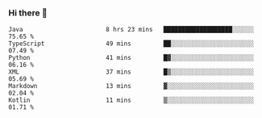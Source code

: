 ### Hi there 👋

<!--START_SECTION:waka-->

```text
Java                       8 hrs 23 mins   ███████████████████░░░░░░   75.65 %
TypeScript                 49 mins         ██░░░░░░░░░░░░░░░░░░░░░░░   07.49 %
Python                     41 mins         █▓░░░░░░░░░░░░░░░░░░░░░░░   06.16 %
XML                        37 mins         █▒░░░░░░░░░░░░░░░░░░░░░░░   05.69 %
Markdown                   13 mins         ▓░░░░░░░░░░░░░░░░░░░░░░░░   02.04 %
Kotlin                     11 mins         ▒░░░░░░░░░░░░░░░░░░░░░░░░   01.71 %
```

<!--END_SECTION:waka-->

<!--
**jerry-shao/jerry-shao** is a ✨ _special_ ✨ repository because its `README.md` (this file) appears on your GitHub profile.

Here are some ideas to get you started:

- 🔭 I’m currently working on ...
- 🌱 I’m currently learning ...
- 👯 I’m looking to collaborate on ...
- 🤔 I’m looking for help with ...
- 💬 Ask me about ...
- 📫 How to reach me: ...
- 😄 Pronouns: ...
- ⚡ Fun fact: ...
-->
